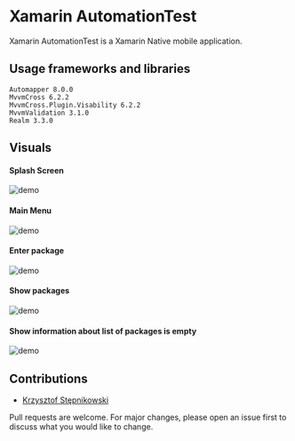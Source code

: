 # Xamarin AutomationTest

Xamarin AutomationTest is a Xamarin Native mobile application.


## Usage frameworks and libraries

```
Automapper 8.0.0
MvvmCross 6.2.2
MvvmCross.Plugin.Visability 6.2.2
MvvmValidation 3.1.0
Realm 3.3.0
```

## Visuals

#### Splash Screen

![demo](https://github.com/kstepnikowski/Xamarin.Native.AutomationTest/blob/master/screenshots/splash.png?raw=true)


#### Main Menu

![demo](https://github.com/kstepnikowski/Xamarin.Native.AutomationTest/blob/master/screenshots/mainMenu.png?raw=true)

#### Enter package

![demo](https://github.com/kstepnikowski/Xamarin.Native.AutomationTest/blob/master/screenshots/dimms.png?raw=true)

#### Show packages

![demo](https://github.com/kstepnikowski/Xamarin.Native.AutomationTest/blob/master/screenshots/packagesList.png?raw=true)

#### Show information about list of packages is empty

![demo](https://github.com/kstepnikowski/Xamarin.Native.AutomationTest/blob/master/screenshots/emptyPackagesList.png?raw=true)

## Contributions

* [Krzysztof Stępnikowski](https://github.com/kstepnikowski)

Pull requests are welcome. For major changes, please open an issue first to discuss what you would like to change.
